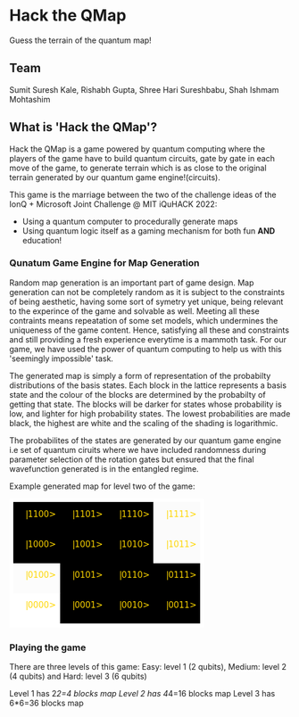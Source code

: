 # Hack the QMap

Guess the terrain of the quantum map!

## Team

Sumit Suresh Kale, Rishabh Gupta, Shree Hari Sureshbabu, Shah Ishmam Mohtashim

## What is 'Hack the QMap'? 
Hack the QMap is a game powered by quantum computing where the players of the game have to build quantum circuits, gate by gate in each move of the game, to generate terrain which is as close to the original terrain generated by our quantum game engine!(circuits).

This game is the marriage between the two of the challenge ideas of the IonQ + Microsoft Joint Challenge @ MIT iQuHACK 2022:
* Using a quantum computer to procedurally generate maps
* Using quantum logic itself as a gaming mechanism for both fun **AND** education!


### Qunatum Game Engine for Map Generation
Random map generation is an important part of game design. Map generation can not be completely random as it is subject to the constraints of being aesthetic, having some sort of symetry yet unique, being relevant to the experince of the game and solvable as well. Meeting all these contraints means repeatation of some set models, which undermines the uniqueness of the game content. Hence, satisfying all these and constraints and still providing a fresh experience everytime is a mammoth task. For our game, we have used the power of quantum computing to help us with this 'seemingly impossible' task.

The generated map is simply a form of representation of the probabilty distributions of the basis states. Each block in the lattice represents a basis state and the colour of the blocks are determined by the probabilty of getting that state. The blocks will be darker for states whose probability is low, and lighter for high probability states. The lowest probabilities are made black, the highest are white and the scaling of the shading is logarithmic.

The probabilites of the states are generated by our quantum game engine i.e set of quantum ciruits where we have included randomness during parameter selection of the rotation gates but ensured that the final wavefunction generated is in the entangled regime. 

Example generated map for level two of the game:

![map(1)](map(1).png)  



### Playing the game

There are three levels of this game: Easy: level 1 (2 qubits), Medium: level 2 (4 qubits) and Hard: level 3 (6 qubits)

Level 1 has 2*2=4 blocks map
Level 2 has 4*4=16 blocks map
Level 3 has 6*6=36 blocks map



